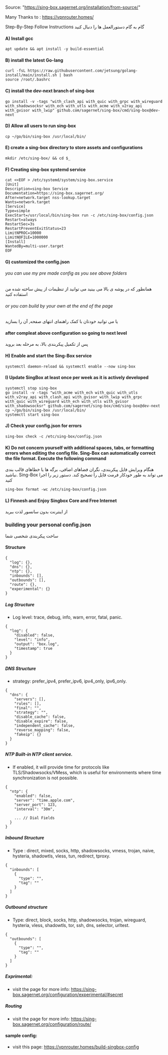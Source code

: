 
Source: "https://sing-box.sagernet.org/installation/from-source/"

Many Thanks to : https://vpnrouter.homes/

Step-By-Step Follow Instructions
گام به گام دستورالعمل ها را دنبال کنید

#### A) Install gcc
```
apt update && apt install -y build-essential
```

#### B) install the latest Go-lang
```
curl -fsL https://raw.githubusercontent.com/jetsung/golang-install/main/install.sh | bash
source /root/.bashrc
```

#### C) install the dev-next branch of sing-box
```
go install -v -tags "with_clash_api with_quic with_grpc with_wireguard with_shadowsocksr with_ech with_utls with_acme with_v2ray_api with_gvisor with_lwip" github.com/sagernet/sing-box/cmd/sing-box@dev-next
```

#### D) Allow all users to run sing-box
```
cp ~/go/bin/sing-box /usr/local/bin/
```

#### E) create a sing-box directory to store assets and configurations
```
mkdir /etc/sing-box/ && cd $_
```

#### F) Creating sing-box systemd service
```
cat <<EOF > /etc/systemd/system/sing-box.service
[Unit]
Description=sing-box Service
Documentation=https://sing-box.sagernet.org/
After=network.target nss-lookup.target
Wants=network.target
[Service]
Type=simple
ExecStart=/usr/local/bin/sing-box run -c /etc/sing-box/config.json
Restart=always
RestartSec=3s
RestartPreventExitStatus=23
LimitNPROC=10000
LimitNOFILE=1000000
[Install]
WantedBy=multi-user.target
EOF
```
#### G) customized the config.json

   ###### you can use my pre made config as you see above folders
   همانطور که در پوشه ی بالا می بینید می توانید از تنظیمات از پیش ساخته شده من استفاده کنید

   ###### or you can build by your own at the end of the page
   یا می توانید خودتان با کمک راهنمای انتهای صفحه, آن را بسازید
   
#### after compleat above configuration so going to next level
   پس از تکمیل پیکربندی بالا، به مرحله بعد بروید

#### H) Enable and start the Sing-Box service
```
systemctl daemon-reload && systemctl enable --now sing-box
```

#### I) Update SingBox at least once per week as it is actively developed
```
systemctl stop sing-box
go install -v -tags "with_acme with_ech with_quic with_utls with_v2ray_api with_clash_api with_gvisor with_lwip with_grpc with_quic with_wireguard with_ech with_utls with_gvisor with_shadowsocksr" github.com/sagernet/sing-box/cmd/sing-box@dev-next
cp ~/go/bin/sing-box /usr/local/bin/
systemctl start sing-box
```

#### J) Check your config.json for errors
```
sing-box check -c /etc/sing-box/config.json
```

#### K) Do not concern yourself with additional spaces, tabs, or formatting errors when editing the config file. Sing-Box can automatically correct the file format. Execute the following command
   هنگام ویرایش فایل پیکربندی، نگران فضاهای اضافی، برگه ها یا خطاهای قالب بندی نباشید. Sing-Box می تواند به طور خودکار فرمت فایل را تصحیح کند. دستور زیر را اجرا کنید
```
sing-box format -wc /etc/sing-box/config.json
```

#### L) Finnesh and Enjoy Singbox Core and Free Internet
   از اینترنت بدون سانسور لذت ببرید

 
### building your personal config.json
   ساخت پیکربندی شخصی شما

#### Structure
```
{
  "log": {},
  "dns": {},
  "ntp": {},
  "inbounds": [],
  "outbounds": [],
  "route": {},
  "experimental": {}
}
```
##### Log Structure
 - Log level: trace, debug, info, warn, error, fatal, panic.
```
{
  "log": {
    "disabled": false,
    "level": "info",
    "output": "box.log",
    "timestamp": true
  }
}
```
##### DNS Structure
 - strategy: prefer_ipv4, prefer_ipv6, ipv4_only, ipv6_only.
```
{
  "dns": {
    "servers": [],
    "rules": [],
    "final": "",
    "strategy": "",
    "disable_cache": false,
    "disable_expire": false,
    "independent_cache": false,
    "reverse_mapping": false,
    "fakeip": {}
  }
}
```
##### NTP Built-in NTP client service.

 - If enabled, it will provide time for protocols like TLS/Shadowsocks/VMess, which is useful for environments where time synchronization is not possible.
```
{
  "ntp": {
    "enabled": false,
    "server": "time.apple.com",
    "server_port": 123,
    "interval": "30m",

    ... // Dial Fields
  }
}
```
##### Inbound Structure
 - Type : direct, mixed, socks, http, shadowsocks, vmess, trojan, naive, hysteria, shadowtls, vless, tun, redirect, tproxy.

```
{
  "inbounds": [
    {
      "type": "",
      "tag": ""
    }
  ]
}
```
##### Outbound structure
 - Type: direct, block, socks, http, shadowsocks, trojan, wireguard, hysteria, vless, shadowtls, tor, ssh, dns, selector, urltest.
```
{
  "outbounds": [
    {
      "type": "",
      "tag": ""
    }
  ]
}
```

##### Exprimental:
 - visit the page for more info: https://sing-box.sagernet.org/configuration/experimental/#secret
##### Routing
 - visit the page for more info: https://sing-box.sagernet.org/configuration/route/
#### sample config:
 - visit this page: https://vpnrouter.homes/build-singbox-config
 
 
